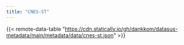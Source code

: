 ```yaml
---
title: "CNES-ST"
---
```


{{< remote-data-table "https://cdn.statically.io/gh/dankkom/datasus-metadata/main/metadata/data/cnes-st.json" >}}
